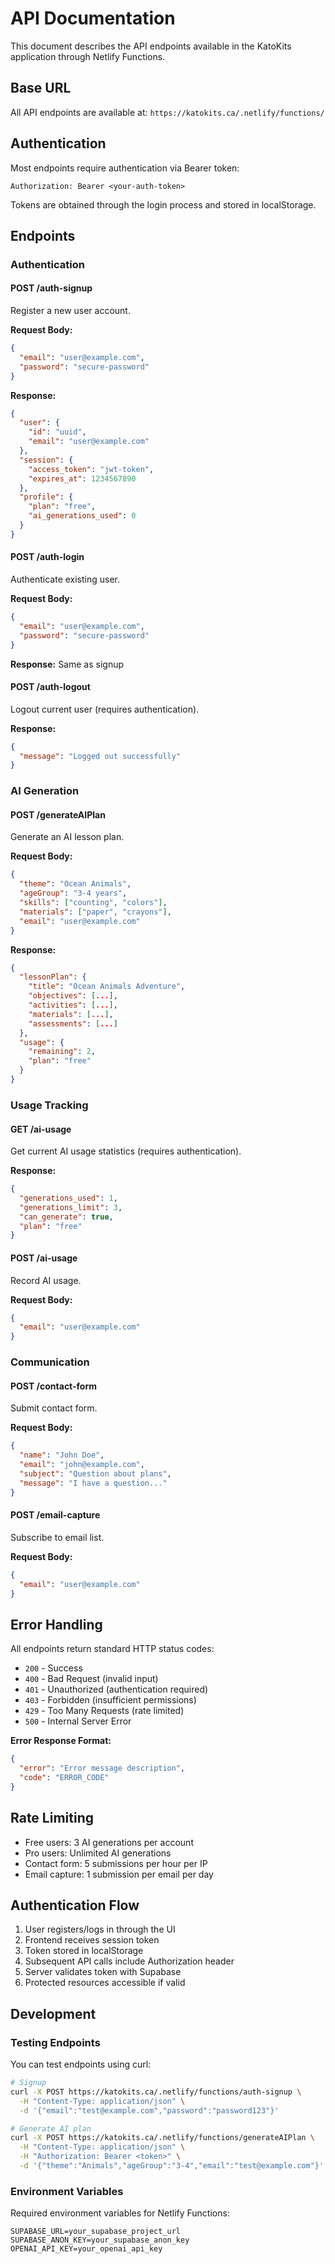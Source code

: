 # API Documentation

This document describes the API endpoints available in the KatoKits application through Netlify Functions.

## Base URL

All API endpoints are available at: `https://katokits.ca/.netlify/functions/`

## Authentication

Most endpoints require authentication via Bearer token:

```
Authorization: Bearer <your-auth-token>
```

Tokens are obtained through the login process and stored in localStorage.

## Endpoints

### Authentication

#### POST /auth-signup

Register a new user account.

**Request Body:**

```json
{
  "email": "user@example.com",
  "password": "secure-password"
}
```

**Response:**

```json
{
  "user": {
    "id": "uuid",
    "email": "user@example.com"
  },
  "session": {
    "access_token": "jwt-token",
    "expires_at": 1234567890
  },
  "profile": {
    "plan": "free",
    "ai_generations_used": 0
  }
}
```

#### POST /auth-login

Authenticate existing user.

**Request Body:**

```json
{
  "email": "user@example.com",
  "password": "secure-password"
}
```

**Response:** Same as signup

#### POST /auth-logout

Logout current user (requires authentication).

**Response:**

```json
{
  "message": "Logged out successfully"
}
```

### AI Generation

#### POST /generateAIPlan

Generate an AI lesson plan.

**Request Body:**

```json
{
  "theme": "Ocean Animals",
  "ageGroup": "3-4 years",
  "skills": ["counting", "colors"],
  "materials": ["paper", "crayons"],
  "email": "user@example.com"
}
```

**Response:**

```json
{
  "lessonPlan": {
    "title": "Ocean Animals Adventure",
    "objectives": [...],
    "activities": [...],
    "materials": [...],
    "assessments": [...]
  },
  "usage": {
    "remaining": 2,
    "plan": "free"
  }
}
```

### Usage Tracking

#### GET /ai-usage

Get current AI usage statistics (requires authentication).

**Response:**

```json
{
  "generations_used": 1,
  "generations_limit": 3,
  "can_generate": true,
  "plan": "free"
}
```

#### POST /ai-usage

Record AI usage.

**Request Body:**

```json
{
  "email": "user@example.com"
}
```

### Communication

#### POST /contact-form

Submit contact form.

**Request Body:**

```json
{
  "name": "John Doe",
  "email": "john@example.com",
  "subject": "Question about plans",
  "message": "I have a question..."
}
```

#### POST /email-capture

Subscribe to email list.

**Request Body:**

```json
{
  "email": "user@example.com"
}
```

## Error Handling

All endpoints return standard HTTP status codes:

- `200` - Success
- `400` - Bad Request (invalid input)
- `401` - Unauthorized (authentication required)
- `403` - Forbidden (insufficient permissions)
- `429` - Too Many Requests (rate limited)
- `500` - Internal Server Error

**Error Response Format:**

```json
{
  "error": "Error message description",
  "code": "ERROR_CODE"
}
```

## Rate Limiting

- Free users: 3 AI generations per account
- Pro users: Unlimited AI generations
- Contact form: 5 submissions per hour per IP
- Email capture: 1 submission per email per day

## Authentication Flow

1. User registers/logs in through the UI
2. Frontend receives session token
3. Token stored in localStorage
4. Subsequent API calls include Authorization header
5. Server validates token with Supabase
6. Protected resources accessible if valid

## Development

### Testing Endpoints

You can test endpoints using curl:

```bash
# Signup
curl -X POST https://katokits.ca/.netlify/functions/auth-signup \
  -H "Content-Type: application/json" \
  -d '{"email":"test@example.com","password":"password123"}'

# Generate AI plan
curl -X POST https://katokits.ca/.netlify/functions/generateAIPlan \
  -H "Content-Type: application/json" \
  -H "Authorization: Bearer <token>" \
  -d '{"theme":"Animals","ageGroup":"3-4","email":"test@example.com"}'
```

### Environment Variables

Required environment variables for Netlify Functions:

```env
SUPABASE_URL=your_supabase_project_url
SUPABASE_ANON_KEY=your_supabase_anon_key
OPENAI_API_KEY=your_openai_api_key
```
